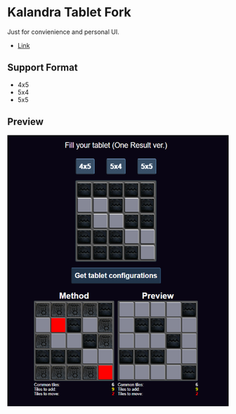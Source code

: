 # Kalandra Tablet Fork
Just for convienience and personal UI.
- [Link](https://smog70151.github.io/Kalandra_Tablet_Fork/)


## Support Format
- 4x5
- 5x4
- 5x5

## Preview
![Web Content](./imgs/WebPreview.png)
